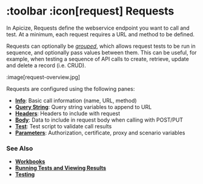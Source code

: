 # :toolbar :icon[request] Requests

In Apicize, Requests define the webservice endpoint you want to call and test.  At a minimum, each request requires a URL and method to be defined.

Requests can optionally be [*grouped*](help:groups), which allows request tests to be run in sequence, and optionally pass values between them.  This can be useful, for example, when testing a sequence of API calls to create, retrieve, update and delete a record (i.e. CRUD).

:image[request-overview.jpg]

Requests are configured using the following panes:

* [**Info**](help:requests/info): Basic call information (name, URL, method)
* [**Query String**](help:requests/query): Query string variables to append to URL
* [**Headers**](help:requests/headers):  Headers to include with request
* [**Body**](help:requests/body): Data to include in request body when calling with POST/PUT
* [**Test**](help:requests/test): Test script to validate call results
* [**Parameters**](help:requests/parameters): Authorization, certificate, proxy and scenario variables

### See Also

* [**Workbooks**](help:workbooks)
* [**Running Tests and Viewing Results**](help:running-tests)
* [**Testing**](help:testing)
